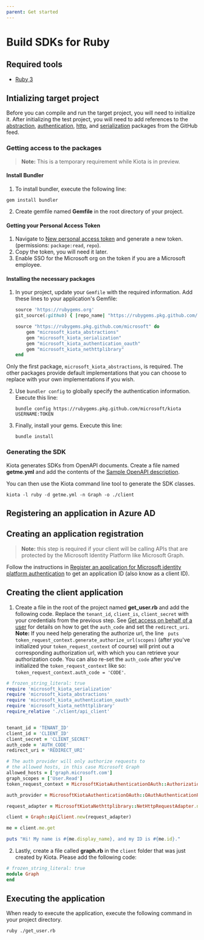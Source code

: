 ```yaml
---
parent: Get started
---
```


# Build SDKs for Ruby

## Required tools

- [Ruby 3](https://www.ruby-lang.org/en/downloads/)

## Intializing target project

Before you can compile and run the target project, you will need to initialize it. After initializing the test project, you will need to add references to the [abstraction](https://github.com/microsoft/kiota/tree/main/abstractions/ruby/microsoft_kiota_abstractions), [authentication](https://github.com/microsoft/kiota/tree/main/authentication/ruby/oauth/microsoft_kiota_authentication_oauth), [http](https://github.com/microsoft/kiota/tree/main/http/ruby/nethttp/microsoft_kiota_nethttplibrary), and [serialization](https://github.com/microsoft/kiota/tree/main/serialization/ruby/json/microsoft_kiota_serialization) packages from the GitHub feed.

### Getting access to the packages
> **Note:** This is a temporary requirement while Kiota is in preview.
#### Install Bundler
1. To install bundler, execute the following line:
````shell
gem install bundler
````
2. Create gemfile named **Gemfile** in the root directory of your project.

#### Getting your Personal Access Token
1. Navigate to [New personal access token](https://github.com/settings/tokens/new) and generate a new token. (permissions: `package:read`, `repo`).
2. Copy the token, you will need it later.
3. Enable SSO for the Microsoft org on the token if you are a Microsoft employee.

#### Installing the necessary packages
1. In your project, update your `Gemfile` with the required information. Add these lines to your application's Gemfile:

    ```ruby
    source 'https://rubygems.org'
    git_source(:github) { |repo_name| "https://rubygems.pkg.github.com/microsoft" }

    source "https://rubygems.pkg.github.com/microsoft" do
        gem "microsoft_kiota_abstractions"
        gem "microsoft_kiota_serialization"
        gem "microsoft_kiota_authentication_oauth"
        gem "microsoft_kiota_nethttplibrary"
    end
    ```
Only the first package, `microsoft_kiota_abstractions`, is required. The other packages provide default implementations that you can choose to replace with your own implementations if you wish.

2. Use `bundler config` to globally specify the authentication information.
    Execute this line:
    ````shell
    bundle config https://rubygems.pkg.github.com/microsoft/kiota USERNAME:TOKEN     
    ````
3. Finally, install your gems.
    Execute this line: 
    ````shell 
    bundle install 
    ````
### Generating the SDK 
Kiota generates SDKs from OpenAPI documents. Create a file named **getme.yml** and add the contents of the [Sample OpenAPI description](https://github.com/microsoft/kiota/blob/main/docs/get-started/reference-openapi.md).

You can then use the Kiota command line tool to generate the SDK classes.

````shell
kiota -l ruby -d getme.yml -n Graph -o ./client
````

## Registering an application in Azure AD

## Creating an application registration

> **Note:** this step is required if your client will be calling APIs that are protected by the Microsoft Identity Platform like Microsoft Graph.

Follow the instructions in [Register an application for Microsoft identity platform authentication](register-app.md) to get an application ID (also know as a client ID).

## Creating the client application

1. Create a file in the root of the project named **get_user.rb** and add the following code. Replace the `tenant_id`, `client_is`, `client_secret`
with your credentials from the previous step. See [Get access on behalf of a user](https://docs.microsoft.com/en-us/graph/auth-v2-user?context=graph%2Fapi%2F1.0&view=graph-rest-1.0) for details on
how to get the `auth_code` and set the `redirect_uri`. 
**Note:** If you need help generating the authorize url, the line ` puts token_request_context.generate_authorize_url(scopes)` (after you've initialized your `token_request_context` of course) will print out a corresponding authorization url, with which you can retrieve your authorization code. You can also re-set the `auth_code` after you've initialized the `token_request_context` like so: `token_request_context.auth_code = 'CODE'`.

````ruby
# frozen_string_literal: true
require 'microsoft_kiota_serialization'
require 'microsoft_kiota_abstractions'
require 'microsoft_kiota_authentication_oauth'
require 'microsoft_kiota_nethttplibrary'
require_relative './client/api_client'


tenant_id = 'TENANT_ID'
client_id = 'CLIENT_ID'
client_secret = 'CLIENT_SECRET'
auth_code = 'AUTH_CODE'
redirect_uri = 'REDIRECT_URI'

# The auth provider will only authorize requests to
# the allowed hosts, in this case Microsoft Graph
allowed_hosts = ['graph.microsoft.com']
graph_scopes = ['User.Read']
token_request_context = MicrosoftKiotaAuthenticationOAuth::AuthorizationCodeContext.new(tenant_id, client_id, client_secret, redirect_uri, auth_code)

auth_provider = MicrosoftKiotaAuthenticationOAuth::OAuthAuthenticationProvider.new(token_request_context, allowed_hosts, graph_scopes)

request_adapter = MicrosoftKiotaNethttplibrary::NetHttpRequestAdapter.new(auth_provider, MicrosoftKiotaSerialization::JsonParseNodeFactory.new, MicrosoftKiotaSerialization::JsonSerializationWriterFactory.new)

client = Graph::ApiClient.new(request_adapter)

me = client.me.get

puts "Hi! My name is #{me.display_name}, and my ID is #{me.id}."

````
2. Lastly, create a file called **graph.rb** in the `client` folder that was just created by Kiota.
Please add the following code:
````ruby 
# frozen_string_literal: true
module Graph
end
````
## Executing the application
When ready to execute the application, execute the following command in your project directory.

````shell 
ruby ./get_user.rb
````